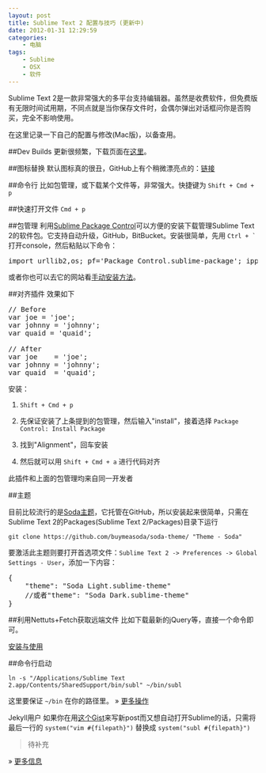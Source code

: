 ```yaml
--- 
layout: post
title: Sublime Text 2 配置与技巧 (更新中)
date: 2012-01-31 12:29:59
categories:
    - 电脑
tags:
    - Sublime
    - OSX
    - 软件
---
```

Sublime Text 2是一款非常强大的多平台支持编辑器。虽然是收费软件，但免费版有无限时间试用期，不同点就是当你保存文件时，会偶尔弹出对话框问你是否购买，完全不影响使用。

在这里记录一下自己的配置与修改(Mac版)，以备查用。

##Dev Builds
更新很频繁，下载页面在[这里](http://www.sublimetext.com/dev)。

##图标替换
默认图标真的很丑，GitHub上有个稍微漂亮点的：[链接](https://github.com/dmatarazzo/Sublime-Text-2-Icon)

##命令行
比如包管理，或下载某个文件等，非常强大。快捷键为 `Shift + Cmd + p`

##快速打开文件
`Cmd + p`

##包管理
利用[Sublime Package Control](http://wbond.net/sublime_packages/package_control)可以方便的安装下载管理Sublime Text 2的软件包。它支持自动升级，GitHub，BitBucket。安装很简单，先用 <code>Ctrl + `</code> 打开console，然后粘贴以下命令：

<pre class="prettyprint">
import urllib2,os; pf='Package Control.sublime-package'; ipp=sublime.installed_packages_path(); os.makedirs(ipp) if not os.path.exists(ipp) else None; urllib2.install_opener(urllib2.build_opener(urllib2.ProxyHandler())); open(os.path.join(ipp,pf),'wb').write(urllib2.urlopen('http://sublime.wbond.net/'+pf.replace(' ','%20')).read()); print 'Please restart Sublime Text to finish installation'
</pre>

或者你也可以去它的网站看[手动安装方法](http://wbond.net/sublime_packages/package_control/installation)。

##对齐插件
效果如下

<pre class="prettyprint linenums">
// Before
var joe = 'joe';
var johnny = 'johnny';
var quaid = 'quaid';
 
// After
var joe    = 'joe';
var johnny = 'johnny';
var quaid  = 'quaid';
</pre>

安装：

1. `Shift + Cmd + p`

2. 先保证安装了上条提到的包管理，然后输入"install"，接着选择 `Package Control: Install Package`

3. 找到"Alignment"，回车安装

4. 然后就可以用 `Shift + Cmd + a` 进行代码对齐

此插件和上面的包管理均来自同一开发者

##主题

目前比较流行的是[Soda主题](https://github.com/buymeasoda/soda-theme)，它托管在GitHub，所以安装起来很简单，只需在Sublime Text 2的Packages(Sublime Text 2/Packages)目录下运行

`git clone https://github.com/buymeasoda/soda-theme/ "Theme - Soda"`

要激活此主题则要打开首选项文件：`Sublime Text 2 -> Preferences -> Global Settings - User`，添加一下内容：

<pre class="prettyprint linenums">
{
	"theme": "Soda Light.sublime-theme"
	//或者"theme": "Soda Dark.sublime-theme"
}
</pre>

##利用Nettuts+Fetch获取远端文件
比如下载最新的jQuery等，直接一个命令即可。

[安装与使用](http://net.tutsplus.com/articles/news/introducing-nettuts-fetch/)

##命令行启动

`ln -s "/Applications/Sublime Text 2.app/Contents/SharedSupport/bin/subl" ~/bin/subl`

这里要保证 `~/bin` 在你的路径里。 » [更多操作](http://www.sublimetext.com/docs/2/osx_command_line.html)

<span class="label label-info">Jekyll用户</span> 如果你在用[这个Gist](https://gist.github.com/1223405)来写新post而又想自动打开Sublime的话，只需将最后一行的 `system("vim #{filepath}")` 替换成 `system("subl #{filepath}")`

>待补充

» [更多信息](http://net.tutsplus.com/tutorials/tools-and-tips/sublime-text-2-tips-and-tricks/)
